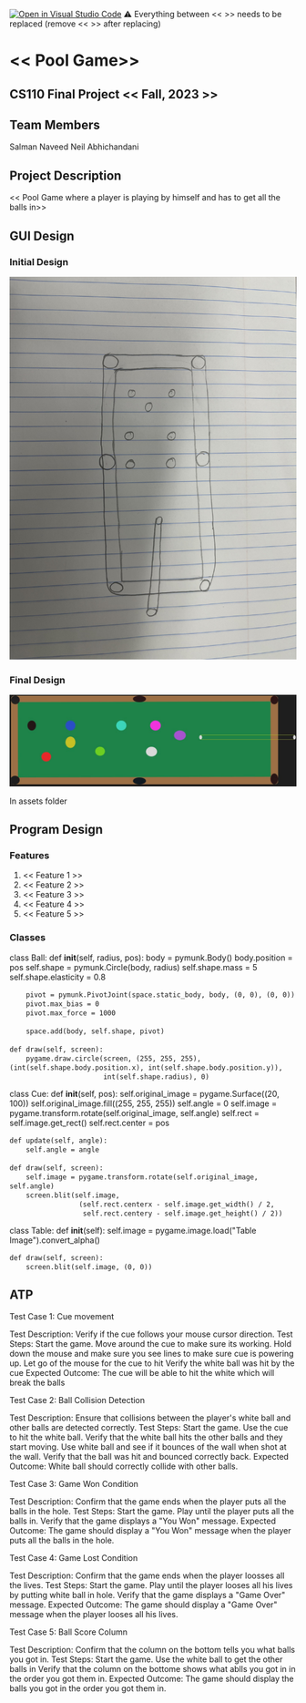 [![Open in Visual Studio Code](https://classroom.github.com/assets/open-in-vscode-718a45dd9cf7e7f842a935f5ebbe5719a5e09af4491e668f4dbf3b35d5cca122.svg)](https://classroom.github.com/online_ide?assignment_repo_id=12804577&assignment_repo_type=AssignmentRepo)
:warning: Everything between << >> needs to be replaced (remove << >> after replacing)

# << Pool Game>>
## CS110 Final Project  << Fall, 2023 >>

## Team Members
Salman Naveed
Neil Abhichandani

## Project Description

<< Pool Game where a player is playing by himself and has to get all the balls in>>


## GUI Design
### Initial Design

![initial gui](assets/gui.jpg)

### Final Design

![final gui](assets/finalgui.jpg)

In assets folder
## Program Design

### Features

1. << Feature 1 >>
2. << Feature 2 >>
3. << Feature 3 >>
4. << Feature 4 >>
5. << Feature 5 >>

### Classes

class Ball:
    def __init__(self, radius, pos):
        body = pymunk.Body()
        body.position = pos
        self.shape = pymunk.Circle(body, radius)
        self.shape.mass = 5
        self.shape.elasticity = 0.8

        pivot = pymunk.PivotJoint(space.static_body, body, (0, 0), (0, 0))
        pivot.max_bias = 0
        pivot.max_force = 1000

        space.add(body, self.shape, pivot)

    def draw(self, screen):
        pygame.draw.circle(screen, (255, 255, 255), (int(self.shape.body.position.x), int(self.shape.body.position.y)),
                           int(self.shape.radius), 0)

class Cue:
    def __init__(self, pos):
        self.original_image = pygame.Surface((20, 100))
        self.original_image.fill((255, 255, 255))
        self.angle = 0
        self.image = pygame.transform.rotate(self.original_image, self.angle)
        self.rect = self.image.get_rect()
        self.rect.center = pos

    def update(self, angle):
        self.angle = angle

    def draw(self, screen):
        self.image = pygame.transform.rotate(self.original_image, self.angle)
        screen.blit(self.image,
                     (self.rect.centerx - self.image.get_width() / 2,
                      self.rect.centery - self.image.get_height() / 2))

class Table:
    def __init__(self):
        self.image = pygame.image.load("Table Image").convert_alpha()

    def draw(self, screen):
        screen.blit(self.image, (0, 0))

## ATP
Test Case 1: Cue movement

Test Description: Verify if the cue follows your mouse cursor direction.
Test Steps:
Start the game.
Move around the cue to make sure its working.
Hold down the mouse and make sure you see lines to make sure cue is powering up.
Let go of the mouse for the cue to hit
Verify the white ball was hit by the cue
Expected Outcome: The cue will be able to hit the white which will break the balls

Test Case 2: Ball Collision Detection

Test Description: Ensure that collisions between the player's white ball and other balls are detected correctly.
Test Steps:
Start the game.
Use the cue to hit the white ball.
Verify that the white ball hits the other balls and they start moving.
Use white ball and see if it bounces of the wall when shot at the wall.
Verify that the ball was hit and bounced correctly back.
Expected Outcome: White ball should correctly collide with other balls.

Test Case 3: Game Won Condition

Test Description: Confirm that the game ends when the player puts all the balls in the hole.
Test Steps:
Start the game.
Play until the player puts all the balls in.
Verify that the game displays a "You Won" message.
Expected Outcome: The game should display a "You Won" message when the player puts all the balls in the hole.

Test Case 4: Game Lost Condition

Test Description: Confirm that the game ends when the player loosses all the lives.
Test Steps:
Start the game.
Play until the player looses all his lives by putting white ball in hole.
Verify that the game displays a "Game Over" message.
Expected Outcome: The game should display a "Game Over" message when the player looses all his lives.

Test Case 5: Ball Score Column

Test Description: Confirm that the column on the bottom tells you what balls you got in.
Test Steps:
Start the game.
Use the white ball to get the other balls in
Verify that the column on the bottome shows what ablls you got in in the order you got them in.
Expected Outcome: The game should display the balls you got in the order you got them in.